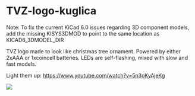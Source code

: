 # TVZ-logo-kuglica
Note: To fix the current KiCad 6.0 issues regarding 3D component models, add the missing KISYS3DMOD to point to the same location as KICAD6_3DMODEL_DIR

TVZ logo made to look like christmas tree ornament. Powered by either 2xAAA or 1xcoincell batteries. LEDs are self-flashing, mixed with slow and fast models.

Light them up: https://www.youtube.com/watch?v=5n3oKyAjeKg

![](Images/front_multiple.PNG)
